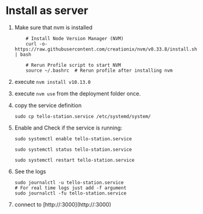 # Install as server

1. Make sure that nvm is installed

    ```
        # Install Node Version Manager (NVM)
        curl -o- https://raw.githubusercontent.com/creationix/nvm/v0.33.8/install.sh | bash

        # Rerun Profile script to start NVM
        source ~/.bashrc  # Rerun profile after installing nvm
    ```
1. execute `nvm install v10.13.0`
1. execute `nvm use` from the deployment folder once.
1. copy the service definition
    ```
    sudo cp tello-station.service /etc/systemd/system/
    ```
1. Enable and Check if the service is running:
    ```
    sudo systemctl enable tello-station.service
    
    sudo systemctl status tello-station.service
    
    sudo systemctl restart tello-station.service
    ```
1. See the logs
    ```
    sudo journalctl -u tello-station.service
    # For real time logs just add -f argument
    sudo journalctl -fu tello-station.service
    ```    
1. connect to [http://<IP OF PI>:3000](http://<IP OF PI>:3000)